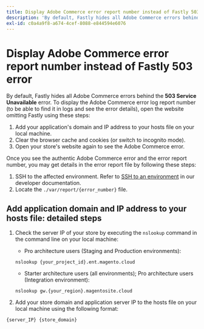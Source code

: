 ```yaml
---
title: Display Adobe Commerce error report number instead of Fastly 503 error
description: 'By default, Fastly hides all Adobe Commerce errors behind the **503 Service Unavailable** error. To display the Adobe Commerce error log report number (to be able to find it in logs and see the error details), open the website omitting Fastly using these steps:'
exl-id: c0a4a9f8-a674-4cef-8088-e844594e6076
---
```

# Display Adobe Commerce error report number instead of Fastly 503 error

By default, Fastly hides all Adobe Commerce errors behind the **503 Service Unavailable** error. To display the Adobe Commerce error log report number (to be able to find it in logs and see the error details), open the website omitting Fastly using these steps:

1. Add your application's domain and IP address to your hosts file on your local machine.
1. Clear the browser cache and cookies (or switch to incognito mode).
1. Open your store's website again to see the Adobe Commerce error.

Once you see the authentic Adobe Commerce error and the error report number, you may get details in the error report file by following these steps:

1. SSH to the affected environment. Refer to [SSH to an environment](https://devdocs.magento.com/guides/v2.3/cloud/env/environments-ssh.html#ssh) in our developer documentation.
1. Locate the `./var/report/{error_number}` file.

## Add application domain and IP address to your hosts file: detailed steps

1. Check the server IP of your store by executing the `nslookup` command in the command line on your local machine:
    * Pro architecture users (Staging and Production environments):

    ```
    nslookup {your_project_id}.ent.magento.cloud
    ```
    
    * Starter architecture users (all environments); Pro architecture users (Integration environment):
    
    ```
    nslookup gw.{your_region}.magentosite.cloud
    ```

1. Add your store domain and application server IP to the hosts file on your local machine using the following format:

```
{server_IP} {store_domain}
```
